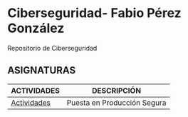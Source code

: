 # Ciberseguridad- Fabio Pérez González

Repositorio de Ciberseguridad

## ASIGNATURAS
|ACTIVIDADES|DESCRIPCIÓN|
|-----------|-----------|
|[Actividades](PPS/EJERCIOS.md) | Puesta en Producción Segura  |
